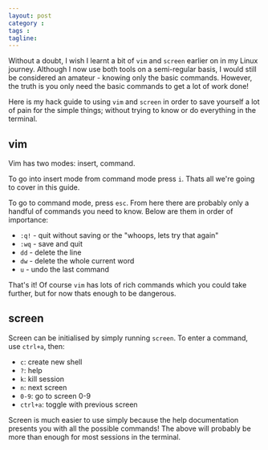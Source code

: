 ```yaml
---
layout: post
category : 
tags : 
tagline: 
---
```


Without a doubt, I wish I learnt a bit of `vim` and `screen` earlier on in my Linux journey. Although I now use both tools on a semi-regular basis, I would still be considered an amateur - knowing only the basic commands. However, the truth is you only need the basic commands to get a lot of work done!

Here is my hack guide to using `vim` and `screen` in order to save yourself a lot of pain for the simple things; without trying to know or do everything in the terminal.

## vim

Vim has two modes: insert, command. 

To go into insert mode from command mode press `i`. Thats all we're going to cover in this guide.

To go to command mode, press `esc`. From here there are probably only a handful of commands you need to know. Below are them in order of importance:

* `:q!` - quit without saving or the "whoops, lets try that again"
* `:wq` - save and quit
* `dd` - delete the line
* `dw` - delete the whole current word
* `u` - undo the last command

That's it! Of course `vim` has lots of rich commands which you could take further, but for now thats enough to be dangerous.

## screen

Screen can be initialised by simply running `screen`. To enter a command, use `ctrl+a`, then:

*  `c`: create new shell
*  `?`: help
*  `k`: kill session
*  `n`: next screen
*  `0-9`: go to screen 0-9
*  `ctrl+a`: toggle with previous screen

Screen is much easier to use simply because the help documentation presents you with all the possible commands! The above will probably be more than enough for most sessions in the terminal.




